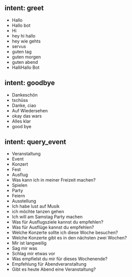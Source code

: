 ## intent: greet
- Hallo
- Hallo bot
- Hi
- hey hi hallo
- hey wie gehts
- servus
- guten tag
- guten morgen
- guten abend
- HalliHallo Bot

## intent: goodbye
- Dankeschön
- tschüss
- Danke, ciao
- Auf Wiedersehen
- okay das wars
- Alles klar
- good bye

## intent: query_event
- Veranstaltung
- Event
- Konzert
- Fest
- Ausflug
- Was kann ich in meiner Freizeit machen?
- Spielen
- Party
- Feiern
- Ausstellung
- Ich habe lust auf Musik
- ich möchte tanzen gehen
- Ich will am Samstag Party machen
- Was für Ausflugsziele kannst du empfehlen?
- Was für Ausflüge kannst du empfehlen?
- Welche Konzerte sollte ich diese Woche besuchen?
- Welche Konzerte gibt es in den nächsten zwei Wochen?
- Mir ist langweilig
- Sag mir was
- Schlag mir etwas vor
- Was empfielst du mir für dieses Wochenende?
- Empfehlung für Abendveranstaltung
- Gibt es heute Abend eine Veranstaltung?



